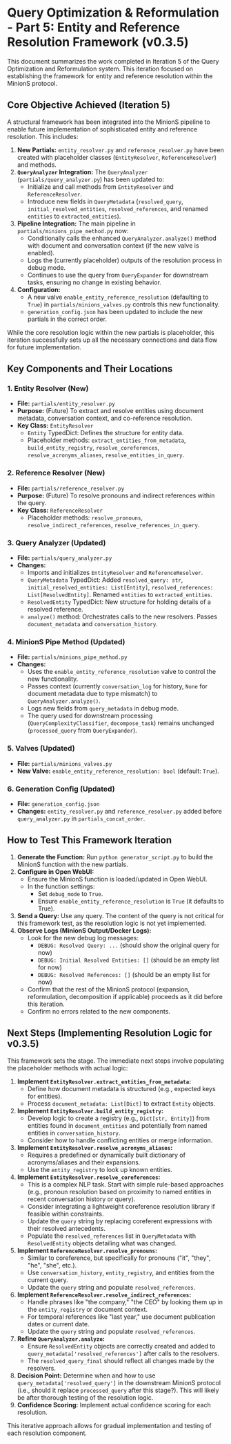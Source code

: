 # Query Optimization & Reformulation - Part 5: Entity and Reference Resolution Framework (v0.3.5)

This document summarizes the work completed in Iteration 5 of the Query Optimization and Reformulation system. This iteration focused on establishing the framework for entity and reference resolution within the MinionS protocol.

## Core Objective Achieved (Iteration 5)

A structural framework has been integrated into the MinionS pipeline to enable future implementation of sophisticated entity and reference resolution. This includes:
1.  **New Partials:** `entity_resolver.py` and `reference_resolver.py` have been created with placeholder classes (`EntityResolver`, `ReferenceResolver`) and methods.
2.  **`QueryAnalyzer` Integration:** The `QueryAnalyzer` (`partials/query_analyzer.py`) has been updated to:
    *   Initialize and call methods from `EntityResolver` and `ReferenceResolver`.
    *   Introduce new fields in `QueryMetadata` (`resolved_query`, `initial_resolved_entities`, `resolved_references`, and renamed `entities` to `extracted_entities`).
3.  **Pipeline Integration:** The main pipeline in `partials/minions_pipe_method.py` now:
    *   Conditionally calls the enhanced `QueryAnalyzer.analyze()` method with document and conversation context (if the new valve is enabled).
    *   Logs the (currently placeholder) outputs of the resolution process in debug mode.
    *   Continues to use the query from `QueryExpander` for downstream tasks, ensuring no change in existing behavior.
4.  **Configuration:**
    *   A new valve `enable_entity_reference_resolution` (defaulting to `True`) in `partials/minions_valves.py` controls this new functionality.
    *   `generation_config.json` has been updated to include the new partials in the correct order.

While the core resolution logic within the new partials is placeholder, this iteration successfully sets up all the necessary connections and data flow for future implementation.

## Key Components and Their Locations

### 1. Entity Resolver (New)
*   **File:** `partials/entity_resolver.py`
*   **Purpose:** (Future) To extract and resolve entities using document metadata, conversation context, and co-reference resolution.
*   **Key Class:** `EntityResolver`
    *   `Entity` TypedDict: Defines the structure for entity data.
    *   Placeholder methods: `extract_entities_from_metadata`, `build_entity_registry`, `resolve_coreferences`, `resolve_acronyms_aliases`, `resolve_entities_in_query`.

### 2. Reference Resolver (New)
*   **File:** `partials/reference_resolver.py`
*   **Purpose:** (Future) To resolve pronouns and indirect references within the query.
*   **Key Class:** `ReferenceResolver`
    *   Placeholder methods: `resolve_pronouns`, `resolve_indirect_references`, `resolve_references_in_query`.

### 3. Query Analyzer (Updated)
*   **File:** `partials/query_analyzer.py`
*   **Changes:**
    *   Imports and initializes `EntityResolver` and `ReferenceResolver`.
    *   `QueryMetadata` TypedDict: Added `resolved_query: str`, `initial_resolved_entities: List[Entity]`, `resolved_references: List[ResolvedEntity]`. Renamed `entities` to `extracted_entities`.
    *   `ResolvedEntity` TypedDict: New structure for holding details of a resolved reference.
    *   `analyze()` method: Orchestrates calls to the new resolvers. Passes `document_metadata` and `conversation_history`.

### 4. MinionS Pipe Method (Updated)
*   **File:** `partials/minions_pipe_method.py`
*   **Changes:**
    *   Uses the `enable_entity_reference_resolution` valve to control the new functionality.
    *   Passes context (currently `conversation_log` for history, `None` for document metadata due to type mismatch) to `QueryAnalyzer.analyze()`.
    *   Logs new fields from `query_metadata` in debug mode.
    *   The query used for downstream processing (`QueryComplexityClassifier`, `decompose_task`) remains unchanged (`processed_query` from `QueryExpander`).

### 5. Valves (Updated)
*   **File:** `partials/minions_valves.py`
*   **New Valve:** `enable_entity_reference_resolution: bool` (default: `True`).

### 6. Generation Config (Updated)
*   **File:** `generation_config.json`
*   **Changes:** `entity_resolver.py` and `reference_resolver.py` added before `query_analyzer.py` in `partials_concat_order`.

## How to Test This Framework Iteration

1.  **Generate the Function:** Run `python generator_script.py` to build the MinionS function with the new partials.
2.  **Configure in Open WebUI:**
    *   Ensure the MinionS function is loaded/updated in Open WebUI.
    *   In the function settings:
        *   Set `debug_mode` to `True`.
        *   Ensure `enable_entity_reference_resolution` is `True` (it defaults to True).
3.  **Send a Query:** Use any query. The content of the query is not critical for this framework test, as the resolution logic is not yet implemented.
4.  **Observe Logs (MinionS Output/Docker Logs):**
    *   Look for the new debug log messages:
        *   `DEBUG: Resolved Query: ...` (should show the original query for now)
        *   `DEBUG: Initial Resolved Entities: []` (should be an empty list for now)
        *   `DEBUG: Resolved References: []` (should be an empty list for now)
    *   Confirm that the rest of the MinionS protocol (expansion, reformulation, decomposition if applicable) proceeds as it did before this iteration.
    *   Confirm no errors related to the new components.

## Next Steps (Implementing Resolution Logic for v0.3.5)

This framework sets the stage. The immediate next steps involve populating the placeholder methods with actual logic:

1.  **Implement `EntityResolver.extract_entities_from_metadata`:**
    *   Define how document metadata is structured (e.g., expected keys for entities).
    *   Process `document_metadata: List[Dict]` to extract `Entity` objects.
2.  **Implement `EntityResolver.build_entity_registry`:**
    *   Develop logic to create a registry (e.g., `Dict[str, Entity]`) from entities found in `document_entities` and potentially from named entities in `conversation_history`.
    *   Consider how to handle conflicting entities or merge information.
3.  **Implement `EntityResolver.resolve_acronyms_aliases`:**
    *   Requires a predefined or dynamically built dictionary of acronyms/aliases and their expansions.
    *   Use the `entity_registry` to look up known entities.
4.  **Implement `EntityResolver.resolve_coreferences`:**
    *   This is a complex NLP task. Start with simple rule-based approaches (e.g., pronoun resolution based on proximity to named entities in recent conversation history or query).
    *   Consider integrating a lightweight coreference resolution library if feasible within constraints.
    *   Update the `query` string by replacing coreferent expressions with their resolved antecedents.
    *   Populate the `resolved_references` list in `QueryMetadata` with `ResolvedEntity` objects detailing what was changed.
5.  **Implement `ReferenceResolver.resolve_pronouns`:**
    *   Similar to coreference, but specifically for pronouns ("it", "they", "he", "she", etc.).
    *   Use `conversation_history`, `entity_registry`, and entities from the current query.
    *   Update the `query` string and populate `resolved_references`.
6.  **Implement `ReferenceResolver.resolve_indirect_references`:**
    *   Handle phrases like "the company," "the CEO" by looking them up in the `entity_registry` or document context.
    *   For temporal references like "last year," use document publication dates or current date.
    *   Update the `query` string and populate `resolved_references`.
7.  **Refine `QueryAnalyzer.analyze`:**
    *   Ensure `ResolvedEntity` objects are correctly created and added to `query_metadata['resolved_references']` after calls to the resolvers.
    *   The `resolved_query_final` should reflect all changes made by the resolvers.
8.  **Decision Point:** Determine when and how to use `query_metadata['resolved_query']` in the downstream MinionS protocol (i.e., should it replace `processed_query` after this stage?). This will likely be after thorough testing of the resolution logic.
9.  **Confidence Scoring:** Implement actual confidence scoring for each resolution.

This iterative approach allows for gradual implementation and testing of each resolution component.

